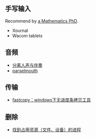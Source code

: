 ## 手写输入
Recommend by [a Mathematics PhD](https://castel.dev/post/research-workflow/). 
- Xournal
- Wacom tablets
## 音频
- [分离人声与伴奏](https://github.com/deezer/spleeter)
- [parselmouth](音频分析与可视化)
## 传输
- [fastcopy：windows下无进度条拷贝工具](https://fastcopy.jp/)
## 删除
- [找到占用资源（文件、设备）的进程](https://www.iobit.com/en/iobit-unlocker.php)
